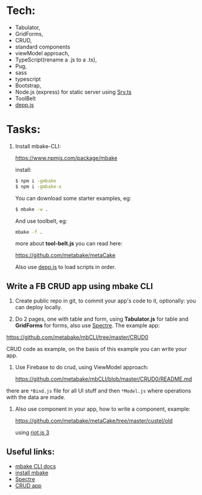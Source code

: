 # Tech:
- Tabulator, 
- GridForms, 
- CRUD, 
- standard components
- viewModel approach,
- TypeScript(rename a .js to a .ts), 
- Pug, 
- sass
- typescript
- Bootstrap, 
- Node.js (express) for static server using [Srv.ts](https://github.com/metabake/mbCLI/blob/master/src/lib/Serv.ts) 
- ToolBelt
- [depp.js](https://github.com/muicss/johnnydepp)


# Tasks:

1. Install mbake-CLI:

    https://www.npmjs.com/package/mbake

    install:
    ```sh
    $ npm i -gmbake
    $ npm i -gmbake-x
    ```

    You can download some starter examples, eg: 
    ```sh
    $ mbake -w .
    ```
    And use toolbelt, eg: 
    ```sh
    mbake -f .
    ```
    more about **tool-belt.js** you can read here: 

    https://github.com/metabake/metaCake

    Also use [depp.js](https://github.com/muicss/johnnydepp) to load scripts in order.

## Write a FB CRUD app using mbake CLI

1. Create public repo in git, to commit your app's code to it, optionally: you can deploy locally.

1. Do 2 pages, one with table and form, using **Tabulator.js** for table and **GridForms** for forms, also use [Spectre](https://picturepan2.github.io/spectre/getting-started.html). The example app:

  https://github.com/metabake/mbCLI/tree/master/CRUD0

  CRUD code as example, on the basis of this example you can write your app.


1. Use Firebase to do crud, using ViewModel approach:

    https://github.com/metabake/mbCLI/blob/master/CRUD0/README.md

  there are `*Bind.js` file for all UI stuff and then `*Model.js` where operations with the data are made.

1. Also use component in your app, how to write a component, example: 

    https://github.com/metabake/metaCake/tree/master/custel/old

    using [riot.js 3](https://v3.riotjs.now.sh/)


## Useful links:

* [mbake CLI docs](https://metabake.github.io/mbCLI/#/)
* [install mbake](https://www.npmjs.com/package/mbake)
* [Spectre](https://picturepan2.github.io/spectre/getting-started.html)
* [CRUD app](https://github.com/metabake/mbCLI/tree/master/CRUD0)